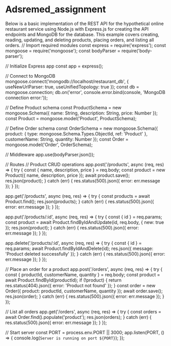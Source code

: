 # Adsremed_assignment
Below is a basic implementation of the REST API for the hypothetical online restaurant service using Node.js with Express.js for creating the API endpoints and MongoDB for the database. This example covers creating, reading, updating, and deleting products, placing orders, and listing all orders.
// Import required modules
const express = require('express');
const mongoose = require('mongoose');
const bodyParser = require('body-parser');

// Initialize Express app
const app = express();

// Connect to MongoDB
mongoose.connect('mongodb://localhost/restaurant_db', { useNewUrlParser: true, useUnifiedTopology: true });
const db = mongoose.connection;
db.on('error', console.error.bind(console, 'MongoDB connection error:'));

// Define Product schema
const ProductSchema = new mongoose.Schema({
    name: String,
    description: String,
    price: Number
});
const Product = mongoose.model('Product', ProductSchema);

// Define Order schema
const OrderSchema = new mongoose.Schema({
    product: {
        type: mongoose.Schema.Types.ObjectId,
        ref: 'Product'
    },
    customerName: String,
    quantity: Number
});
const Order = mongoose.model('Order', OrderSchema);

// Middleware
app.use(bodyParser.json());

// Routes
// Product CRUD operations
app.post('/products', async (req, res) => {
    try {
        const { name, description, price } = req.body;
        const product = new Product({ name, description, price });
        await product.save();
        res.json(product);
    } catch (err) {
        res.status(500).json({ error: err.message });
    }
});

app.get('/products', async (req, res) => {
    try {
        const products = await Product.find();
        res.json(products);
    } catch (err) {
        res.status(500).json({ error: err.message });
    }
});

app.put('/products/:id', async (req, res) => {
    try {
        const { id } = req.params;
        const product = await Product.findByIdAndUpdate(id, req.body, { new: true });
        res.json(product);
    } catch (err) {
        res.status(500).json({ error: err.message });
    }
});

app.delete('/products/:id', async (req, res) => {
    try {
        const { id } = req.params;
        await Product.findByIdAndDelete(id);
        res.json({ message: 'Product deleted successfully' });
    } catch (err) {
        res.status(500).json({ error: err.message });
    }
});

// Place an order for a product
app.post('/orders', async (req, res) => {
    try {
        const { productId, customerName, quantity } = req.body;
        const product = await Product.findById(productId);
        if (!product) {
            return res.status(404).json({ error: 'Product not found' });
        }
        const order = new Order({ product: productId, customerName, quantity });
        await order.save();
        res.json(order);
    } catch (err) {
        res.status(500).json({ error: err.message });
    }
});

// List all orders
app.get('/orders', async (req, res) => {
    try {
        const orders = await Order.find().populate('product');
        res.json(orders);
    } catch (err) {
        res.status(500).json({ error: err.message });
    }
});

// Start server
const PORT = process.env.PORT || 3000;
app.listen(PORT, () => {
    console.log(`Server is running on port ${PORT}`);
});
